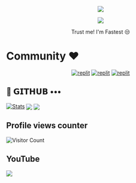
<p align="center">
  <a href="https://github.com/JarvisSquad/readme-typing-svg">
    <img src="https://readme-typing-svg.demolab.com/?lines=JarvisSquad&font=Fira%20SemiBold&center=true&width=480&height=45&color=fff68f&vCenter=true&pause=1000&size=40" /></a>
</p>

<p align="center">
  <a href="https://github.com/JarvisSqaud/readme-typing-svg">
    <img src="https://readme-typing-svg.demolab.com/?lines=Full-stack%20web%20app%20and%20BOT%20developer;Experienced%20UI%2FUX%20Designer;2%2B%20years%20of%20coding%20experience;Always%20learning%20new%20things;A.I%20DEVELOPER%20&font=Fira%20Code&center=true&width=500&height=45&color=f75c7e&vCenter=true&pause=1000&size=22" /></a>
</p>

<p align="center">
 Trust me! I'm Fastest 😒
</p>

# Community ❤️
</p>
<p align="center">
<a href="https://instagram.com/X_Its_YP_X?igshid=YmMyMTA2M2Y="><img alt="replit" src="https://img.shields.io/badge/-Instagram-orange?style=for-the-badge&logo=instagram&logoColor=white"/></a> <a href="https://telegram.me/Updated_Mania"><img alt="replit" src="https://img.shields.io/badge/-Telegram-blue?style=for-the-badge&logo=telegram&logoColor=white"/></a>
<a href="https://youtube.com/@Moviez-Mania?igshid=YmMyMTA2M2Y="><img alt="replit" src="https://img.shields.io/badge/-youtube-red?style=for-the-badge&logo=youtube&logoColor=white"/></a>
</p>

## 💜 𝗚𝗜𝗧𝗛𝗨𝗕 •••
[![Stats](https://github-readme-stats.vercel.app/api?username=LazyDeveloperr&hide=prs&count_public=true&show_icons=true&theme=algolia)](https://github.com/Moviez-Bot-Dev/github-readme-stats)
<img src="https://github-readme-streak-stats.herokuapp.com?user=JarvisSquad&theme=tokyonight" align="center">
<img src="https://github-readme-stats.vercel.app/api/top-langs/?username=JarvisSquad&layout=compact&theme=tokyonight" align="center">


## Profile views counter
![Visitor Count](https://profile-counter.glitch.me/{JarvisSquad}/count.svg)


## YouTube 
<a href="https://youtube.com/@Moviez_Mania_Here"> <img src="https://img.shields.io/youtube/channel/subscribers/UCY-iDra0x2hdd9PdHKcZkRw?label=Subscribers&style=for-the-badge&color=red&labelColor=ce463"/> </a>
